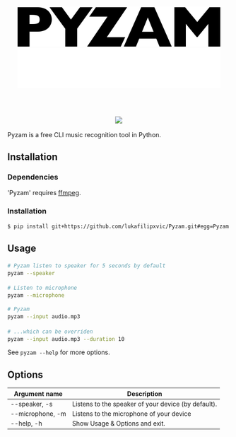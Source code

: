 <br />
<p align="center">
<img src="https://github.com/lukafilipxvic/pyzam/blob/main/images/pyzam-logo-dark.png?raw=true#gh-light-mode-only" alt="Pyzam logo" width="459">
<img src="https://github.com/lukafilipxvic/pyzam/blob/main/images/pyzam-logo-light.png?raw=true#gh-dark-mode-only" alt="Pyzam logo" width="459">
</p>
<br />
<br />

<p align="center">
  <a href="./LICENSE.md"><img src="https://img.shields.io/badge/license-MIT-blue.svg"></a>
</p>

Pyzam is a free CLI music recognition tool in Python.

## Installation

### Dependencies
'Pyzam' requires [ffmpeg](https://git.ffmpeg.org/ffmpeg.git 'Download ffmpeg').

### Installation
```bash
$ pip install git+https://github.com/lukafilipxvic/Pyzam.git#egg=Pyzam

```


## Usage
```bash
# Pyzam listen to speaker for 5 seconds by default
pyzam --speaker

# Listen to microphone
pyzam --microphone
```

```bash
# Pyzam
pyzam --input audio.mp3

# ...which can be overriden
pyzam --input audio.mp3 --duration 10
```

See `pyzam --help` for more options.

## Options
| Argument name     | Description                                          |
| ----------------  | -----------------------------------------------------|
| --speaker, -s     | Listens to the speaker of your device (by default).
| --microphone, -m  | Listens to the microphone of your device
| --help, -h        | Show Usage & Options and exit.   
